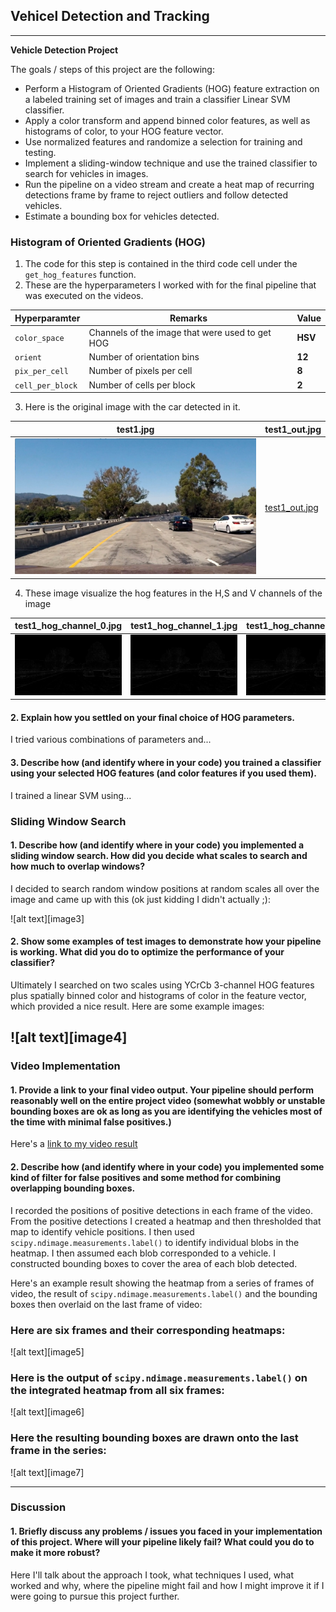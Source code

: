 ## Vehicel Detection and Tracking

---

**Vehicle Detection Project**

The goals / steps of this project are the following:

* Perform a Histogram of Oriented Gradients (HOG) feature extraction on a labeled training set of images and train a classifier Linear SVM classifier.
* Apply a color transform and append binned color features, as well as histograms of color, to your HOG feature vector. 
* Use normalized features and randomize a selection for training and testing.
* Implement a sliding-window technique and use the trained classifier to search for vehicles in images.
* Run the pipeline on a video stream and create a heat map of recurring detections frame by frame to reject outliers and follow detected vehicles.
* Estimate a bounding box for vehicles detected.

[//]: # (Image References)
[test1]: ./test_images/test1.jpg
[test1_out]: ./output_images/test1.jpg
[test1_hog_0]: ./output_images/test1_hog_channel_0.jpg
[test1_hog_1]: ./output_images/test1_hog_channel_1.jpg
[test1_hog_2]: ./output_images/test1_hog_channel_2.jpg

### Histogram of Oriented Gradients (HOG)

1. The code for this step is contained in the third code cell under the `get_hog_features` function. 
2. These are the hyperparameters I worked with for the final pipeline that was executed on the videos.

| **Hyperparamter**  |  **Remarks**                                    | **Value** |
|--------------------|-------------------------------------------------|-----------|
| `color_space`      | Channels of the image that were used to get HOG | **HSV**   |
| `orient`           | Number of orientation bins                      | **12**    | 
| `pix_per_cell`     | Number of pixels per cell                       | **8**     |
| `cell_per_block`   | Number of cells per block                       | **2**     |

3. Here is the original image with the car detected in it.

|**test1.jpg**       | **test1_out.jpg**          |
|--------------------|----------------------------|
|![test1.jpg][test1] | [test1_out.jpg][test1_out] |

4. These image visualize the hog features in the H,S and V channels of the image

|**test1_hog_channel_0.jpg** | **test1_hog_channel_1.jpg** | **test1_hog_channel_2.jpg** |
|----------------------------|-----------------------------|-----------------------------|
|![test1_hog_channel_0.jpg][test1_hog_0] |![test1_hog_channel_1.jpg][test1_hog_1] | ![test1_hog_channel_2.jpg][test1_hog_2] |

#### 2. Explain how you settled on your final choice of HOG parameters.

I tried various combinations of parameters and...

#### 3. Describe how (and identify where in your code) you trained a classifier using your selected HOG features (and color features if you used them).

I trained a linear SVM using...

### Sliding Window Search

#### 1. Describe how (and identify where in your code) you implemented a sliding window search.  How did you decide what scales to search and how much to overlap windows?

I decided to search random window positions at random scales all over the image and came up with this (ok just kidding I didn't actually ;):

![alt text][image3]

#### 2. Show some examples of test images to demonstrate how your pipeline is working.  What did you do to optimize the performance of your classifier?

Ultimately I searched on two scales using YCrCb 3-channel HOG features plus spatially binned color and histograms of color in the feature vector, which provided a nice result.  Here are some example images:

![alt text][image4]
---

### Video Implementation

#### 1. Provide a link to your final video output.  Your pipeline should perform reasonably well on the entire project video (somewhat wobbly or unstable bounding boxes are ok as long as you are identifying the vehicles most of the time with minimal false positives.)
Here's a [link to my video result](./project_video.mp4)


#### 2. Describe how (and identify where in your code) you implemented some kind of filter for false positives and some method for combining overlapping bounding boxes.

I recorded the positions of positive detections in each frame of the video.  From the positive detections I created a heatmap and then thresholded that map to identify vehicle positions.  I then used `scipy.ndimage.measurements.label()` to identify individual blobs in the heatmap.  I then assumed each blob corresponded to a vehicle.  I constructed bounding boxes to cover the area of each blob detected.  

Here's an example result showing the heatmap from a series of frames of video, the result of `scipy.ndimage.measurements.label()` and the bounding boxes then overlaid on the last frame of video:

### Here are six frames and their corresponding heatmaps:

![alt text][image5]

### Here is the output of `scipy.ndimage.measurements.label()` on the integrated heatmap from all six frames:
![alt text][image6]

### Here the resulting bounding boxes are drawn onto the last frame in the series:
![alt text][image7]



---

### Discussion

#### 1. Briefly discuss any problems / issues you faced in your implementation of this project.  Where will your pipeline likely fail?  What could you do to make it more robust?

Here I'll talk about the approach I took, what techniques I used, what worked and why, where the pipeline might fail and how I might improve it if I were going to pursue this project further.  

